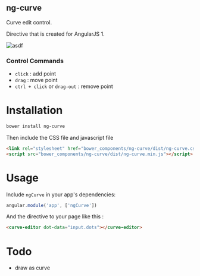 
## ng-curve

Curve edit control.

Directive that is created for AngularJS 1.

![asdf](https://i.imgur.com/77fgia2.png)

### Control Commands
* `click` : add point
*  `drag` : move point
*  `ctrl + click` or `drag-out` : remove point


# Installation

```bash
bower install ng-curve
```

Then include the CSS file and javascript file

```html
<link rel="stylesheet" href="bower_components/ng-curve/dist/ng-curve.css" />
<script src="bower_components/ng-curve/dist/ng-curve.min.js"></script>
```

# Usage

Include `ngCurve` in your app's dependencies:

```javascript
angular.module('app', ['ngCurve'])
```

And the directive to your page like this : 

```html
<curve-editor dot-data="input.dots"></curve-editor>
```

# Todo

* draw as curve

